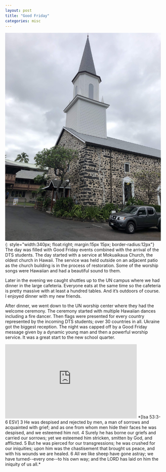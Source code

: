 ```yaml
---
layout: post
title: "Good Friday"
categories: misc
---
```


![Mokuaikaua Church](/assets/images/IMG_1211.jpg){: style="width:340px; float:right; margin:15px 15px; border-radius:12px"}
The day was filled with Good Friday events combined with the arrival of the DTS students.  The day started with a service at Mokuaikaua Church, the oldest church in Hawaii.  The service was held outside on an adjacent patio as the church building is in the process of restoration.  Some of the worship songs were Hawaiian and had a beautiful sound to them.

Later in the evening we caught shuttles up to the UN campus where we had dinner in the large cafeteria.  Everyone eats at the same time so the cafeteria is pretty massive with at least a hundred tables.  And it’s outdoors of course.  I enjoyed dinner with my new friends.

After dinner, we went down to the UN worship center where they had the welcome ceremony.  The ceremony started with multiple Hawaiian dances including a fire dancer.  Then flags were presented for every country represented by the incoming DTS students; over 30 countries in all.  Ukraine got the biggest reception.  The night was capped off by a Good Friday message given by a dynamic young man and then a powerful worship service.   It was a great start to the new school quarter.
<iframe width="426" height="240" src="https://www.youtube.com/embed/6V0HCHuhxMc" title="YouTube video player" frameborder="0" allow="accelerometer; autoplay; clipboard-write; encrypted-media; gyroscope; picture-in-picture; web-share" allowfullscreen></iframe>
*[Isa 53:3-6 ESV] 3 He was despised and rejected by men, a man of sorrows and acquainted with grief; and as one from whom men hide their faces he was despised, and we esteemed him not. 4 Surely he has borne our griefs and carried our sorrows; yet we esteemed him stricken, smitten by God, and afflicted. 5 But he was pierced for our transgressions; he was crushed for our iniquities; upon him was the chastisement that brought us peace, and with his wounds we are healed. 6 All we like sheep have gone astray; we have turned--every one--to his own way; and the LORD has laid on him the iniquity of us all.*